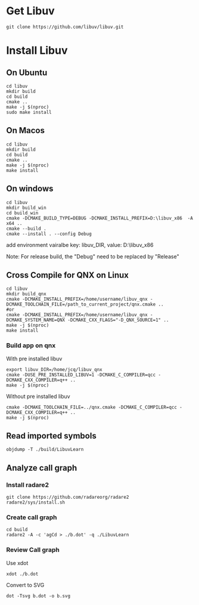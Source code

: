 # Get Libuv
```shell
git clone https://github.com/libuv/libuv.git

```

# Install Libuv

## On Ubuntu
```shell
cd libuv
mkdir build
cd build
cmake ..
make -j $(nproc)
sudo make install
```
## On Macos
```shell
cd libuv
mkdir build
cd build
cmake ..
make -j $(nproc)
make install
```
## On windows
```shell
cd libuv
mkdir build_win
cd build_win
cmake -DCMAKE_BUILD_TYPE=DEBUG -DCMAKE_INSTALL_PREFIX=D:\libuv_x86  -A x64 ..
cmake --build .
cmake --install . --config Debug
```
add environment vairalbe key: libuv_DIR, value: D:\libuv_x86

Note: For release build, the "Debug" need to be replaced by "Release"

## Cross Compile for QNX on Linux
```shell
cd libuv
mkdir build_qnx
cmake -DCMAKE_INSTALL_PREFIX=/home/username/libuv_qnx -DCMAKE_TOOLCHAIN_FILE=/path_to_current_project/qnx.cmake ..
#or
cmake -DCMAKE_INSTALL_PREFIX=/home/username/libuv_qnx -DCMAKE_SYSTEM_NAME=QNX -DCMAKE_CXX_FLAGS="-D_QNX_SOURCE=1" ..
make -j $(nproc)
make install
```

### Build app on qnx
With pre installed libuv
```shell
export libuv_DIR=/home/jcq/libuv_qnx
cmake -DUSE_PRE_INSTALLED_LIBUV=1 -DCMAKE_C_COMPILER=qcc -DCMAKE_CXX_COMPILER=q++ ..
make -j $(nproc)
```
Without pre installed libuv
```shell
cmake -DCMAKE_TOOLCHAIN_FILE=../qnx.cmake -DCMAKE_C_COMPILER=qcc -DCMAKE_CXX_COMPILER=q++ ..
make -j $(nproc)
```

## Read imported symbols
```shell
objdump -T ./build/LibuvLearn
```

## Analyze call graph
### Install radare2
```shell
git clone https://github.com/radareorg/radare2
radare2/sys/install.sh
```
### Create call graph
```shell
cd build
radare2 -A -c 'agCd > ./b.dot' -q ./LibuvLearn
```
### Review Call graph
Use xdot
```shell
xdot ./b.dot
```

Convert to SVG
```shell
dot -Tsvg b.dot -o b.svg
```
